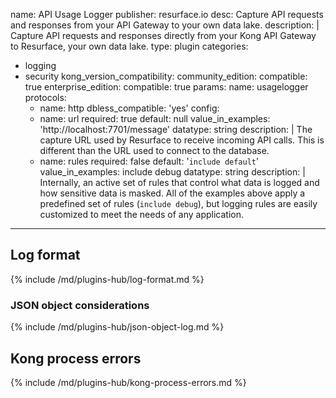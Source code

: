 name: API Usage Logger
publisher: resurface.io
desc: Capture API requests and responses from your API Gateway to your own data lake.
description: |
  Capture API requests and responses directly from your Kong API Gateway to Resurface, your own data lake.
type: plugin
categories:
  - logging
  - security
kong_version_compatibility:
  community_edition:
    compatible: true
  enterprise_edition:
    compatible: true
params:
  name: usagelogger
  protocols:
    - name: http
  dbless_compatible: 'yes'
  config:
    - name: url
      required: true
      default: null
      value_in_examples: 'http://localhost:7701/message'
      datatype: string
      description: |
        The capture URL used by Resurface to receive incoming API calls.
        This is different than the URL used to connect to the database.
    - name: rules
      required: false
      default: '`include default`'
      value_in_examples: include debug
      datatype: string
      description: |
        Internally, an active set of rules that control what data is logged and how sensitive data is masked.
        All of the examples above apply a predefined set of rules (`include debug`),
        but logging rules are easily customized to meet the needs of any application.
        
---

## Log format

{% include /md/plugins-hub/log-format.md %}

### JSON object considerations

{% include /md/plugins-hub/json-object-log.md %}


## Kong process errors

{% include /md/plugins-hub/kong-process-errors.md %}


